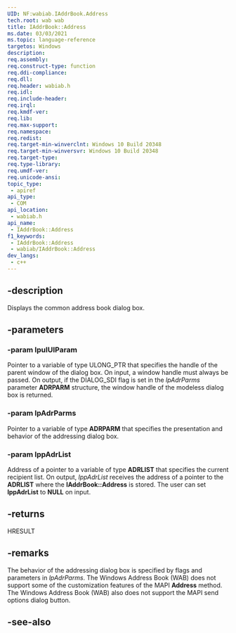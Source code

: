 ```yaml
---
UID: NF:wabiab.IAddrBook.Address
tech.root: wab wab 
title: IAddrBook::Address
ms.date: 03/03/2021
ms.topic: language-reference
targetos: Windows
description: 
req.assembly: 
req.construct-type: function
req.ddi-compliance: 
req.dll: 
req.header: wabiab.h
req.idl: 
req.include-header: 
req.irql: 
req.kmdf-ver: 
req.lib: 
req.max-support: 
req.namespace: 
req.redist: 
req.target-min-winverclnt: Windows 10 Build 20348
req.target-min-winversvr: Windows 10 Build 20348
req.target-type: 
req.type-library: 
req.umdf-ver: 
req.unicode-ansi: 
topic_type:
 - apiref
api_type:
 - COM
api_location:
 - wabiab.h
api_name:
 - IAddrBook::Address
f1_keywords:
 - IAddrBook::Address
 - wabiab/IAddrBook::Address
dev_langs:
 - c++
---
```


## -description

Displays the common address book dialog box.

## -parameters

### -param lpulUIParam

Pointer to a variable of type ULONG_PTR that specifies the handle of the parent window of the dialog box. On input, a window handle must always be passed. On output, if the DIALOG_SDI flag is set in the *lpAdrParms* parameter **ADRPARM** structure, the window handle of the modeless dialog box is returned.

### -param lpAdrParms

Pointer to a variable of type **ADRPARM** that specifies the presentation and behavior of the addressing dialog box.

### -param lppAdrList

Address of a pointer to a variable of type **ADRLIST** that specifies the current recipient list. On output, *lppAdrList* receives the address of a pointer to the **ADRLIST** where the **IAddrBook::Address** is stored. The user can set **lppAdrList** to **NULL** on input.

## -returns

HRESULT

## -remarks

The behavior of the addressing dialog box is specified by flags and parameters in *lpAdrParms*. The Windows Address Book (WAB) does not support some of the customization features of the MAPI **Address** method. The Windows Address Book (WAB) also does not support the MAPI send options dialog button.

## -see-also

